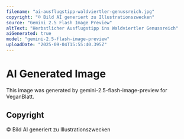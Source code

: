 ```yaml
---
filename: "ai-ausflugstipp-waldviertler-genussreich.jpg"
copyright: "© Bild AI generiert zu Illustrationszwecken"
source: "Gemini 2.5 Flash Image Preview"
altText: "Herbstlicher Ausflugstipp ins Waldviertler Genussreich"
aiGenerated: true
model: "gemini-2.5-flash-image-preview"
uploadDate: "2025-09-04T15:55:40.395Z"
---
```


# AI Generated Image

This image was generated by gemini-2.5-flash-image-preview for VeganBlatt.

## Copyright
© Bild AI generiert zu Illustrationszwecken
